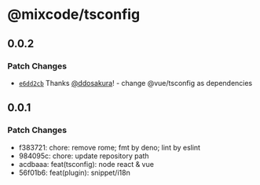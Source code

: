 # @mixcode/tsconfig

## 0.0.2

### Patch Changes

- [`e6dd2cb`](https://github.com/ddosakura/unplugin-auto-mixcode/commit/e6dd2cb0747231bd3d65f8454668db258e2ee323) Thanks [@ddosakura](https://github.com/ddosakura)! - change @vue/tsconfig as dependencies

## 0.0.1

### Patch Changes

- f383721: chore: remove rome; fmt by deno; lint by eslint
- 984095c: chore: update repository path
- acdbaaa: feat(tsconfig): node react & vue
- 56f01b6: feat(plugin): snippet/i18n
